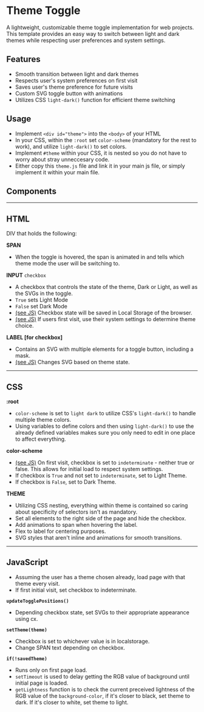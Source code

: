 # Theme Toggle
A lightweight, customizable theme toggle implementation for web projects. This template provides an easy way to switch between light and dark themes while respecting user preferences and system settings.

## Features
- Smooth transition between light and dark themes
- Respects user's system preferences on first visit
- Saves user's theme preference for future visits
- Custom SVG toggle button with animations
- Utilizes CSS `light-dark()` function for efficient theme switching

## Usage
- Implement `<div id="theme">` into the `<body>` of your HTML
- In your CSS, within the `:root` set `color-scheme` (mandatory for the rest to work), and utilize `light-dark()` to set colors.
- Implement `#theme` within your CSS, it is nested so you do not have to worry about stray unneccesary code.
- Either copy this `theme.js` file and link it in your main js file, or simply implement it within your main file.

## Components
---

## HTML
DIV that holds the following:

**SPAN**

- When the toggle is hovered, the span is animated in and tells which theme mode the user will be switching to.

**INPUT** `checkbox`
- A checkbox that controls the state of the theme, Dark or Light, as well as the SVGs in the toggle.
- `True` sets Light Mode
- `False` set Dark Mode
- [(see JS)](#javascript) Checkbox state will be saved in Local Storage of the browser.
- [(see JS)](#javascript) If users first visit, use their system settings to determine theme choice.

**LABEL [for checkbox]**
- Contains an SVG with multiple elements for a toggle button, including a mask.
- [(see JS)](#javascript) Changes SVG based on theme state.
---

## CSS

**:root**
- `color-scheme` is set to `light dark` to utilize CSS's `light-dark()` to handle multiple theme colors.
- Using variables to define colors and then using `light-dark()` to use the already defined variables makes sure you only need to edit in one place to affect everything.

**color-scheme**
- [(see JS)](#javascript) On first visit, checkbox is set to `indeterminate` - neither true or false. This allows for initial load to respect system settings.
- If checkbox is `True` and not set to `indeterminate`, set to Light Theme.
- If checkbox is `False`, set to Dark Theme.

**THEME**
- Utilizing CSS nesting, everything within theme is contained so caring about specificity of selectors isn't as mandatory.
- Set all elements to the right side of the page and hide the checkbox.
- Add animations to span when hovering the label.
- Flex to label for centering purposes.
- SVG styles that aren't inline and animations for smooth transitions.

---

## JavaScript

- Assuming the user has a theme chosen already, load page with that theme every visit.
- If first initial visit, set checkbox to indeterminate.

**`updateTogglePositions()`**
- Depending checkbox state, set SVGs to their appropriate appearance using cx.

**`setTheme(theme)`**
- Checkbox is set to whichever value is in localstorage.
- Change SPAN text depending on checkbox.

**`if(!savedTheme)`**
- Runs only on first page load.
- `setTimeout` is used to delay getting the RGB value of background until initial page is loaded.
- `getLightness` function is to check the current preceived lightness of the RGB value of the `background-color`, if it's closer to black, set theme to dark. If it's closer to white, set theme to light.
